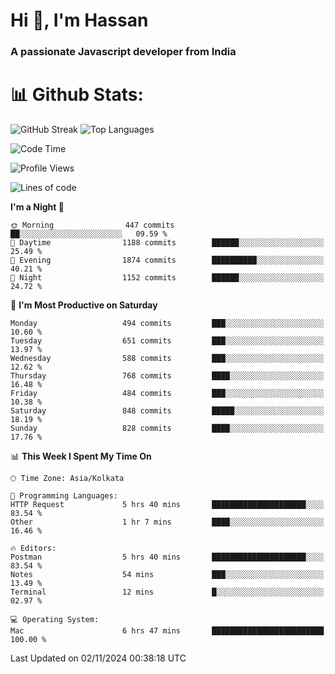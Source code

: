 # Hi 👋, I'm Hassan
### A passionate Javascript developer from India


# 📊 Github Stats:
![GitHub Streak](https://github-readme-streak-stats.herokuapp.com/?user=codeblooded47&theme=dracula&hide_border=false)
![Top Languages](https://github-readme-stats.vercel.app/api/top-langs/?username=codeblooded47&layout=compact&theme=dracula)



<!--START_SECTION:waka-->
![Code Time](http://img.shields.io/badge/Code%20Time-860%20hrs%2046%20mins-blue)

![Profile Views](http://img.shields.io/badge/Profile%20Views-1-blue)

![Lines of code](https://img.shields.io/badge/From%20Hello%20World%20I%27ve%20Written-23.7%20million%20lines%20of%20code-blue)

**I'm a Night 🦉** 

```text
🌞 Morning                447 commits         ██░░░░░░░░░░░░░░░░░░░░░░░   09.59 % 
🌆 Daytime                1188 commits        ██████░░░░░░░░░░░░░░░░░░░   25.49 % 
🌃 Evening                1874 commits        ██████████░░░░░░░░░░░░░░░   40.21 % 
🌙 Night                  1152 commits        ██████░░░░░░░░░░░░░░░░░░░   24.72 % 
```
📅 **I'm Most Productive on Saturday** 

```text
Monday                   494 commits         ███░░░░░░░░░░░░░░░░░░░░░░   10.60 % 
Tuesday                  651 commits         ███░░░░░░░░░░░░░░░░░░░░░░   13.97 % 
Wednesday                588 commits         ███░░░░░░░░░░░░░░░░░░░░░░   12.62 % 
Thursday                 768 commits         ████░░░░░░░░░░░░░░░░░░░░░   16.48 % 
Friday                   484 commits         ███░░░░░░░░░░░░░░░░░░░░░░   10.38 % 
Saturday                 848 commits         █████░░░░░░░░░░░░░░░░░░░░   18.19 % 
Sunday                   828 commits         ████░░░░░░░░░░░░░░░░░░░░░   17.76 % 
```


📊 **This Week I Spent My Time On** 

```text
🕑︎ Time Zone: Asia/Kolkata

💬 Programming Languages: 
HTTP Request             5 hrs 40 mins       █████████████████████░░░░   83.54 % 
Other                    1 hr 7 mins         ████░░░░░░░░░░░░░░░░░░░░░   16.46 % 

🔥 Editors: 
Postman                  5 hrs 40 mins       █████████████████████░░░░   83.54 % 
Notes                    54 mins             ███░░░░░░░░░░░░░░░░░░░░░░   13.49 % 
Terminal                 12 mins             █░░░░░░░░░░░░░░░░░░░░░░░░   02.97 % 

💻 Operating System: 
Mac                      6 hrs 47 mins       █████████████████████████   100.00 % 
```


 Last Updated on 02/11/2024 00:38:18 UTC
<!--END_SECTION:waka-->

